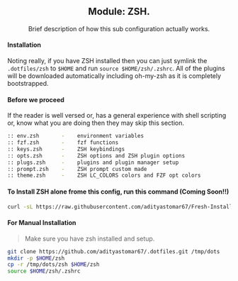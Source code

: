 <div align="center">
  <h2>Module: ZSH.</h1>
  Brief description of how this sub configuration actually works.
</div>

#### Installation

Noting really, if you have ZSH installed then you can just symlink the `.dotfiles/zsh` to `$HOME` and run `source $HOME/zsh/.zshrc`. All of the plugins will be downloaded automatically including oh-my-zsh as it is completely bootstrapped.

#### Before we proceed

If the reader is well versed or, has a general experience with shell scripting or, know what you are doing then they may skip this section.

```zsh
:: env.zsh       -    environment variables
:: fzf.zsh       -    fzf functions
:: keys.zsh      -    ZSH keybindings
:: opts.zsh      -    ZSH options and ZSH plugin options
:: plugs.zsh     -    plugins and plugin manager setup
:: prompt.zsh    -    ZSH prompt custom made
:: theme.zsh     -    ZSH LC_COLORS colors and FZF opt colors
```

#### To Install ZSH alone frome this config, run this command (Coming Soon!!)
```bash
curl -sL https://raw.githubusercontent.com/adityastomar67/Fresh-Install/master/Fresh-Install.sh | sh -s -- --zsh
```

#### For Manual Installation
> Make sure you have zsh installed and setup.
```bash
git clone https://github.com/adityastomar67/.dotfiles.git /tmp/dots
mkdir -p $HOME/zsh
cp -r /tmp/dots/zsh $HOME/zsh
source $HOME/zsh/.zshrc
```
